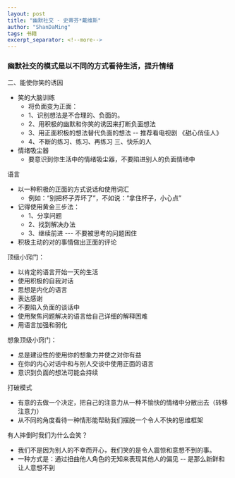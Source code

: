 ```yaml
---
layout: post
title: "幽默社交 - 史蒂芬*戴维斯"
author: "ShanDaMing"
tags: 书籍
excerpt_separator: <!--more-->
---
```


<!--more-->
### 幽默社交的模式是以不同的方式看待生活，提升情绪

二、能使你笑的诱因
* 笑的大脑训练
	 - 将负面变为正面：
	 - 1、识别想法是不合理的、负面的。
	 - 2、用积极的幽默和你笑的诱因来打断负面想法
	 - 3、用正面积极的想法替代负面的想法    -- 推荐看电视剧 《甜心俏佳人》
	 - 4、不断的练习、练习、再练习
三、快乐的人
* 情绪吸尘器
	 - 要意识到你生活中的情绪吸尘器，不要陷进别人的负面情绪中
	 
语言
* 以一种积极的正面的方式说话和使用词汇
	 - 例如：“别把杯子弄坏了”，不如说：“拿住杯子，小心点”
* 记得使用黄金三步法：
	 - 1、分享问题
	 - 2、找到解决办法
	 - 3、继续前进  ---  不要被思考的问题困住
* 积极主动的对的事情做出正面的评论

顶级小窍门：
* 以肯定的语言开始一天的生活
* 使用积极的自我对话
* 思想是内化的语言
* 表达感谢
* 不要陷入负面的谈话中
* 使用聚焦问题解决的语言给自己详细的解释困难
* 用语言加强和弱化

想象顶级小窍门：
* 总是建设性的使用你的想象力并使之对你有益
* 在你的内心对话中和与别人交谈中使用正面的语言
* 意识到负面的想法可能会持续

打破模式
* 有意的去做一个决定，把自己的注意力从一种不愉快的情绪中分散出去（转移注意力）
* 从不同的角度看待一种情形能帮助我们摆脱一个令人不快的思维框架

有人摔倒时我们为什么会笑？
* 我们不是因为别人的不幸而开心，我们笑的是令人震惊和意想不到的事。
* 一种方式是：通过扭曲他人角色的无知来表现其他人的偏见 -- 是那么新鲜和让人意想不到

